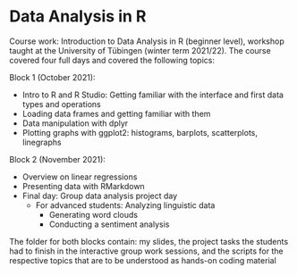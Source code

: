 # Data Analysis in R
 Course work: Introduction to Data Analysis in R (beginner level), workshop taught at the  University of Tübingen (winter term 2021/22). 
 The course covered four full days and covered the following topics:

Block 1 (October 2021):
- Intro to R and R Studio: Getting familiar with the interface and first data types and operations
- Loading data frames and getting familiar with them
- Data manipulation with dplyr
- Plotting graphs with ggplot2:
  histograms,
  barplots,
  scatterplots,
  linegraphs

Block 2 (November 2021):
* Overview on linear regressions
* Presenting data with RMarkdown
* Final day: Group data analysis project day
   + For advanced students: Analyzing linguistic data
     - Generating word clouds
     - Conducting a sentiment analysis

The folder for both blocks contain: my slides, the project tasks the students had to finish in the interactive group work sessions, and the scripts for the respective
topics that are to be understood as hands-on coding material

